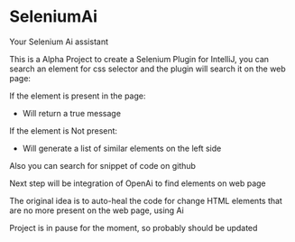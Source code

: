 # SeleniumAi
 Your Selenium Ai assistant

This is a Alpha Project to create a Selenium Plugin for IntelliJ,
you can search an element for css selector and the plugin will search it on the web page:

If the element is present in the page:
- Will return a true message

If the element is Not present:
- Will generate a list of similar elements on the left side

Also you can search for snippet of code on github

Next step will be integration of OpenAi to find elements on web page

The original idea is to auto-heal the code for change HTML elements that 
are no more present on the web page, using Ai

Project is in pause for the moment, so probably should be updated

